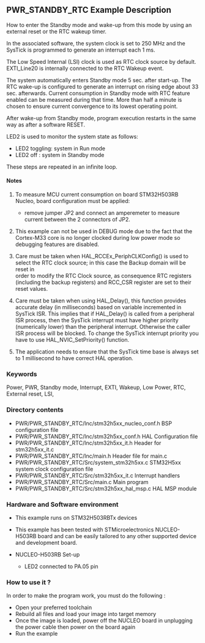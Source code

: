 ## <b>PWR_STANDBY_RTC Example Description</b>

How to enter the Standby mode and wake-up from this mode by using an external 
reset or the RTC wakeup timer.

In the associated software, the system clock is set to 250 MHz and the SysTick is
programmed to generate an interrupt each 1 ms.

The Low Speed Internal (LSI) clock is used as RTC clock source by default.
EXTI_Line20 is internally connected to the RTC Wakeup event.

The system automatically enters Standby mode 5 sec. after start-up. The RTC wake-up
is configured to generate an interrupt on rising edge about 33 sec. afterwards.
Current consumption in Standby mode with RTC feature enabled can be measured during that time.
More than half a minute is chosen to ensure current convergence to its lowest operating point.

After wake-up from Standby mode, program execution restarts in the same way as after
a software RESET.

LED2 is used to monitor the system state as follows:

 - LED2 toggling: system in Run mode
 - LED2 off : system in Standby mode

These steps are repeated in an infinite loop.

#### <b>Notes</b>

 1. To measure MCU current consumption on board STM32H503RB Nucleo,
    board configuration must be applied:
    - remove jumper JP2 and connect an amperemeter to measure current between the 2 connectors of JP2.

 2. This example can not be used in DEBUG mode due to the fact 
    that the Cortex-M33 core is no longer clocked during low power mode 
    so debugging features are disabled.

 3. Care must be taken when HAL_RCCEx_PeriphCLKConfig() is used to select 
    the RTC clock source; in this case the Backup domain will be reset in  
    order to modify the RTC Clock source, as consequence RTC registers (including 
    the backup registers) and RCC_CSR register are set to their reset values.

 4. Care must be taken when using HAL_Delay(), this function provides accurate delay (in milliseconds)
    based on variable incremented in SysTick ISR. This implies that if HAL_Delay() is called from
    a peripheral ISR process, then the SysTick interrupt must have higher priority (numerically lower)
    than the peripheral interrupt. Otherwise the caller ISR process will be blocked.
    To change the SysTick interrupt priority you have to use HAL_NVIC_SetPriority() function.

 5. The application needs to ensure that the SysTick time base is always set to 1 millisecond
    to have correct HAL operation.

### <b>Keywords</b>

Power, PWR, Standby mode, Interrupt, EXTI, Wakeup, Low Power, RTC, External reset, LSI,

### <b>Directory contents</b>

  -  PWR/PWR_STANDBY_RTC/Inc/stm32h5xx_nucleo_conf.h BSP configuration file
  -  PWR/PWR_STANDBY_RTC/Inc/stm32h5xx_conf.h       HAL Configuration file
  -  PWR/PWR_STANDBY_RTC/Inc/stm32h5xx_it.h         Header for stm32h5xx_it.c
  -  PWR/PWR_STANDBY_RTC/Inc/main.h                 Header file for main.c
  -  PWR/PWR_STANDBY_RTC/Src/system_stm32h5xx.c     STM32H5xx system clock configuration file
  -  PWR/PWR_STANDBY_RTC/Src/stm32h5xx_it.c         Interrupt handlers
  -  PWR/PWR_STANDBY_RTC/Src/main.c                 Main program
  -  PWR/PWR_STANDBY_RTC/Src/stm32h5xx_hal_msp.c    HAL MSP module

### <b>Hardware and Software environment</b>

  - This example runs on STM32H503RBTx devices

  - This example has been tested with STMicroelectronics NUCLEO-H503RB
    board and can be easily tailored to any other supported device
    and development board.

  - NUCLEO-H503RB Set-up
    - LED2 connected to PA.05 pin

### <b>How to use it ?</b>

In order to make the program work, you must do the following :

 - Open your preferred toolchain
 - Rebuild all files and load your image into target memory
 - Once the image is loaded, power off the NUCLEO board in unplugging
   the power cable then power on the board again 
 - Run the example

